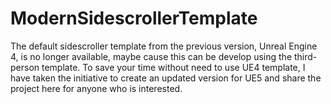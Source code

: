 # ModernSidescrollerTemplate
The default sidescroller template from the previous version, Unreal Engine 4, is no longer available, maybe cause this can be develop using the third-person template. To save your time without need to use UE4 template, I have taken the initiative to create an updated version for UE5 and share the project here for anyone who is interested.
